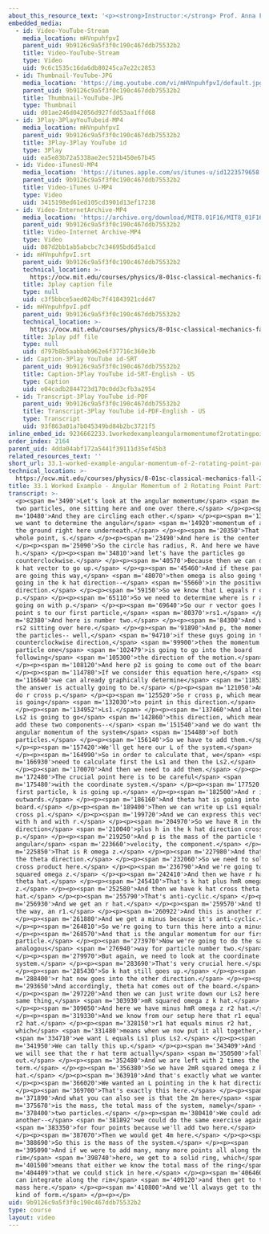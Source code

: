 ```yaml
---
about_this_resource_text: '<p><strong>Instructor:</strong> Prof. Anna Frebel</p>'
embedded_media:
  - id: Video-YouTube-Stream
    media_location: mHVnpuhfpvI
    parent_uid: 9b9126c9a5f3f0c190c467ddb75532b2
    title: Video-YouTube-Stream
    type: Video
    uid: 9c6c1535c16da6db80245ca7e22c2853
  - id: Thumbnail-YouTube-JPG
    media_location: 'https://img.youtube.com/vi/mHVnpuhfpvI/default.jpg'
    parent_uid: 9b9126c9a5f3f0c190c467ddb75532b2
    title: Thumbnail-YouTube-JPG
    type: Thumbnail
    uid: d01ae246d042056d927fdd53aa1ffd68
  - id: 3Play-3PlayYouTubeid-MP4
    media_location: mHVnpuhfpvI
    parent_uid: 9b9126c9a5f3f0c190c467ddb75532b2
    title: 3Play-3Play YouTube id
    type: 3Play
    uid: ea5e83b72a5338ae2ec521b450e67b45
  - id: Video-iTunesU-MP4
    media_location: 'https://itunes.apple.com/us/itunes-u/id1223579658'
    parent_uid: 9b9126c9a5f3f0c190c467ddb75532b2
    title: Video-iTunes U-MP4
    type: Video
    uid: 3415198ed61ed105cd3901d13ef17238
  - id: Video-InternetArchive-MP4
    media_location: 'https://archive.org/download/MIT8.01F16/MIT8_01F16_L33v01_360p.mp4'
    parent_uid: 9b9126c9a5f3f0c190c467ddb75532b2
    title: Video-Internet Archive-MP4
    type: Video
    uid: 087d2bb1ab5abcbc7c34695bd6d5a1cd
  - id: mHVnpuhfpvI.srt
    parent_uid: 9b9126c9a5f3f0c190c467ddb75532b2
    technical_location: >-
      https://ocw.mit.edu/courses/physics/8-01sc-classical-mechanics-fall-2016/week-11-angular-momentum/33.1-worked-example-angular-momentum-of-2-rotating-point-particles/33.1-worked-example-angular-momentum-of-2-rotating-point-particles/mHVnpuhfpvI.srt
    title: 3play caption file
    type: null
    uid: c3f5bbce5aed024bc7f41843921cdd47
  - id: mHVnpuhfpvI.pdf
    parent_uid: 9b9126c9a5f3f0c190c467ddb75532b2
    technical_location: >-
      https://ocw.mit.edu/courses/physics/8-01sc-classical-mechanics-fall-2016/week-11-angular-momentum/33.1-worked-example-angular-momentum-of-2-rotating-point-particles/33.1-worked-example-angular-momentum-of-2-rotating-point-particles/mHVnpuhfpvI.pdf
    title: 3play pdf file
    type: null
    uid: d797b8b5aabbab962e6f37716c360e3b
  - id: Caption-3Play YouTube id-SRT
    parent_uid: 9b9126c9a5f3f0c190c467ddb75532b2
    title: Caption-3Play YouTube id-SRT-English - US
    type: Caption
    uid: e04cadb2844723d170c0dd3cfb3a2954
  - id: Transcript-3Play YouTube id-PDF
    parent_uid: 9b9126c9a5f3f0c190c467ddb75532b2
    title: Transcript-3Play YouTube id-PDF-English - US
    type: Transcript
    uid: 93f863a01a7b045349bd84b2bc3721f5
inline_embed_id: 9236662233.1workedexampleangularmomentumof2rotatingpointparticles37021547
order_index: 2164
parent_uid: 4dda04abf172a5441f39111d35ef45b3
related_resources_text: ''
short_url: 33.1-worked-example-angular-momentum-of-2-rotating-point-particles
technical_location: >-
  https://ocw.mit.edu/courses/physics/8-01sc-classical-mechanics-fall-2016/week-11-angular-momentum/33.1-worked-example-angular-momentum-of-2-rotating-point-particles/33.1-worked-example-angular-momentum-of-2-rotating-point-particles
title: 33.1 Worked Example - Angular Momentum of 2 Rotating Point Particles
transcript: >-
  <p><span m='3490'>Let's look at the angular momentum</span> <span m='4930'>of
  two particles, one sitting here and one over there.</span> </p><p><span
  m='10480'>And they are circling each other.</span> </p><p><span m='13310'>And
  we want to determine the angular</span> <span m='14920'>momentum of a point on
  the ground right here underneath.</span> </p><p><span m='20350'>That's the
  whole point, s.</span> </p><p><span m='23490'>And here is the center.</span>
  </p><p><span m='25090'>So the circle has radius, R. And here we have a height,
  h.</span> </p><p><span m='34810'>and let's have the particles go
  counterclockwise.</span> </p><p><span m='40570'>Because then we can define our
  k hat vector to go up.</span> </p><p><span m='45460'>And if these particles
  are going this way,</span> <span m='48070'>then omega is also going to be
  going in the k hat direction--</span> <span m='55660'>in the positive k hat
  direction.</span> </p><p><span m='59150'>So we know that L equals r cross
  p.</span> </p><p><span m='65110'>So we need to determine where is r and what's
  going on with p.</span> </p><p><span m='69640'>So our r vector goes here from
  point s to our first particle,</span> <span m='80370'>rs1.</span> </p><p><span
  m='82380'>And here is number two.</span> </p><p><span m='84300'>And we have
  rs2 sitting over here.</span> </p><p><span m='91890'>And p, the momentum of
  the particles-- well,</span> <span m='94710'>if these guys going in the
  counterclockwise direction,</span> <span m='99900'>then the momentum of
  particle one</span> <span m='102479'>is going to go into the board
  following</span> <span m='105300'>the direction of the motion.</span>
  </p><p><span m='108120'>And here p2 is going to come out of the board.</span>
  </p><p><span m='114780'>If we consider this equation here,</span> <span
  m='116640'>we can already graphically determine</span> <span m='118530'>what
  the answer is actually going to be.</span> </p><p><span m='121050'>And so we
  do r cross p.</span> </p><p><span m='125520'>So r cross p, which means L. Ls1
  is going</span> <span m='132030'>to point in this direction.</span>
  </p><p><span m='134952'>Ls1.</span> </p><p><span m='137460'>And alternatively,
  Ls2 is going to go</span> <span m='142860'>this direction, which means if we
  add these two components--</span> <span m='151540'>and we do want the total
  angular momentum of the system</span> <span m='154480'>of both
  particles.</span> </p><p><span m='156140'>So we have to add them.</span>
  </p><p><span m='157420'>We'll get here our L of the system.</span>
  </p><p><span m='164990'>So in order to calculate that, we</span> <span
  m='166930'>need to calculate first the Ls1 and then the Ls2.</span>
  </p><p><span m='170070'>And then we need to add them.</span> </p><p><span
  m='172480'>The crucial point here is to be careful</span> <span
  m='175480'>with the coordinate system.</span> </p><p><span m='177520'>For the
  first particle, k is going up.</span> </p><p><span m='182500'>And r is going
  outwards.</span> </p><p><span m='186160'>And theta hat is going into the
  board.</span> </p><p><span m='189400'>Then we can write up Ls1 equals rs1
  cross p1.</span> </p><p><span m='199720'>And we can express this vector here
  with h and with r.</span> </p><p><span m='204970'>So we have R in the r hat
  direction</span> <span m='210040'>plus h in the k hat direction cross
  p.</span> </p><p><span m='219250'>And p is the mass of the particle times the
  angular</span> <span m='223660'>velocity, the component.</span> </p><p><span
  m='225850'>That is R omega z.</span> </p><p><span m='227980'>And that goes in
  the theta direction.</span> </p><p><span m='232060'>So we need to solve this
  cross product here.</span> </p><p><span m='236790'>And we're going to have mR
  squared omega z.</span> </p><p><span m='242410'>And then we have r hat cross
  theta hat.</span> </p><p><span m='245410'>That's k hat plus hmR omega
  z.</span> </p><p><span m='252580'>And then we have k hat cross theta
  hat.</span> </p><p><span m='255790'>That's anti-cyclic.</span> </p><p><span
  m='256930'>And we get an r hat.</span> </p><p><span m='259570'>And this is, by
  the way, an r1.</span> </p><p><span m='260922'>And this is another r1.</span>
  </p><p><span m='261880'>And we get a minus because it's anti-cyclic.</span>
  </p><p><span m='264810'>So we're going to turn this here into a minus.</span>
  </p><p><span m='268570'>And that is the angular momentum for our first
  particle.</span> </p><p><span m='273970'>Now we're going to do the same in an
  analogous</span> <span m='276940'>way for particle number two.</span>
  </p><p><span m='279970'>But again, we need to look at the coordinate
  system.</span> </p><p><span m='283690'>That's very crucial here.</span>
  </p><p><span m='285430'>So k hat still goes up.</span> </p><p><span
  m='288400'>r hat now goes into the other direction.</span> </p><p><span
  m='293650'>And accordingly, theta hat comes out of the board.</span>
  </p><p><span m='297220'>And then we can just write down our Ls2 here as the
  same thing,</span> <span m='303930'>mR squared omega z k hat.</span>
  </p><p><span m='309050'>And here we have minus hmR omega z r2 hat.</span>
  </p><p><span m='319330'>And we know from our setup here that r1 equals minus
  r2 hat.</span> </p><p><span m='328150'>r1 hat equals minus r2 hat,
  which</span> <span m='331480'>means when we now put it all together,</span>
  <span m='334710'>we want L equals Ls1 plus Ls2.</span> </p><p><span
  m='341950'>We can tally this up.</span> </p><p><span m='343409'>And from this,
  we will see that the r hat term actually</span> <span m='350500'>falls
  out.</span> </p><p><span m='352480'>And we are left with 2 times the first
  term.</span> </p><p><span m='356380'>So we have 2mR squared omega z k
  hat.</span> </p><p><span m='363910'>And that's exactly what we wanted.</span>
  </p><p><span m='366020'>We wanted an L pointing in the k hat direction.</span>
  </p><p><span m='369700'>That's exactly this here.</span> </p><p><span
  m='371890'>And what you can also see is that the 2m here</span> <span
  m='375670'>is the mass, the total mass of the system, namely</span> <span
  m='378400'>two particles.</span> </p><p><span m='380410'>We could add
  another--</span> <span m='381892'>we could do the same exercise again</span>
  <span m='383350'>for four points because we'll add two here.</span>
  </p><p><span m='387070'>Then we would get 4m here.</span> </p><p><span
  m='388690'>So this is the mass of the system.</span> </p><p><span
  m='395090'>And if we were to add many, many more points all along the
  rim</span> <span m='398740'>here, we get to a solid ring, which</span> <span
  m='401500'>means that either we know the total mass of the ring</span> <span
  m='404409'>that we could stick in here.</span> </p><p><span m='406460'>Or we
  can integrate along the rim</span> <span m='409120'>and then get to the total
  mass here.</span> </p><p><span m='410800'>And we'll always get to the same
  kind of form.</span> </p><p></p>
uid: 9b9126c9a5f3f0c190c467ddb75532b2
type: course
layout: video
---
```

